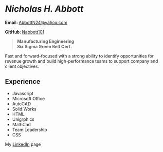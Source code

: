 # <em> Nicholas H. Abbott </em>
<strong>Email: </strong> AbbottN24@yahoo.com

<strong>GitHub: </strong> [Nabbott101][Nabbott101]

> <strong>Manufacturing Engineering </strong><br>
> <strong>Six Sigma Green Belt Cert. </strong>

Fast and forward-focused with a strong ability to identify opportunities for revenue growth and build high-performance teams to support company and client objectives. 


## Experience
* Javascript
* Microsoft Office
* AutoCAD
* Solid Works
* HTML          
* Unigrphics          
* MathCad      
* Team Leadership
* CSS


My [LinkedIn][website] page

[website]: https://www.linkedin.com/in/nicholas-abbott-4664a256/ 
[Nabbott101]: https://github.com/Nabbott101
